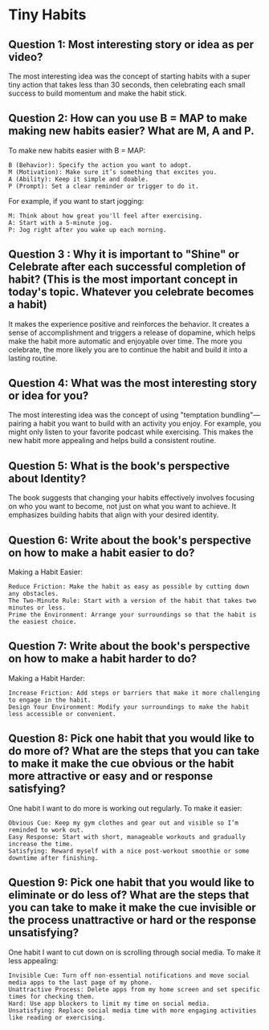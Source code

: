 # Tiny Habits  

## Question 1: Most interesting story or idea as per video?  
The most interesting idea was the concept of starting habits with a super tiny action that takes less than 30 seconds, then celebrating each small success to build momentum and make the habit stick.

## Question 2: How can you use B = MAP to make making new habits easier? What are M, A and P.
To make new habits easier with B = MAP:

    B (Behavior): Specify the action you want to adopt.
    M (Motivation): Make sure it’s something that excites you.
    A (Ability): Keep it simple and doable.
    P (Prompt): Set a clear reminder or trigger to do it.

For example, if you want to start jogging:

    M: Think about how great you'll feel after exercising.
    A: Start with a 5-minute jog.
    P: Jog right after you wake up each morning.

## Question 3 : Why it is important to "Shine" or Celebrate after each successful completion of habit? (This is the most important concept in today's topic. Whatever you celebrate becomes a habit)
It makes the experience positive and reinforces the behavior. It creates a sense of accomplishment and triggers a release of dopamine, which helps make the habit more automatic and enjoyable over time. The more you celebrate, the more likely you are to continue the habit and build it into a lasting routine.

## Question 4: What was the most interesting story or idea for you?
The most interesting idea was the concept of using "temptation bundling"—pairing a habit you want to build with an activity you enjoy. For example, you might only listen to your favorite podcast while exercising. This makes the new habit more appealing and helps build a consistent routine.

## Question 5: What is the book's perspective about Identity?
The book suggests that changing your habits effectively involves focusing on who you want to become, not just on what you want to achieve. It emphasizes building habits that align with your desired identity.

## Question 6: Write about the book's perspective on how to make a habit easier to do?
Making a Habit Easier:

    Reduce Friction: Make the habit as easy as possible by cutting down any obstacles.
    The Two-Minute Rule: Start with a version of the habit that takes two minutes or less.
    Prime the Environment: Arrange your surroundings so that the habit is the easiest choice.

## Question 7: Write about the book's perspective on how to make a habit harder to do?
Making a Habit Harder:

    Increase Friction: Add steps or barriers that make it more challenging to engage in the habit.
    Design Your Environment: Modify your surroundings to make the habit less accessible or convenient.

## Question 8: Pick one habit that you would like to do more of? What are the steps that you can take to make it make the cue obvious or the habit more attractive or easy and or response satisfying?
One habit I want to do more is working out regularly. To make it easier:

    Obvious Cue: Keep my gym clothes and gear out and visible so I’m reminded to work out.
    Easy Response: Start with short, manageable workouts and gradually increase the time.
    Satisfying: Reward myself with a nice post-workout smoothie or some downtime after finishing.

## Question 9: Pick one habit that you would like to eliminate or do less of? What are the steps that you can take to make it make the cue invisible or the process unattractive or hard or the response unsatisfying?
One habit I want to cut down on is scrolling through social media. To make it less appealing:

    Invisible Cue: Turn off non-essential notifications and move social media apps to the last page of my phone.
    Unattractive Process: Delete apps from my home screen and set specific times for checking them.
    Hard: Use app blockers to limit my time on social media.
    Unsatisfying: Replace social media time with more engaging activities like reading or exercising.
